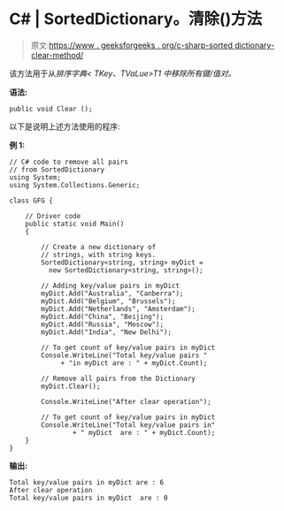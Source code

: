 # C# | SortedDictionary。清除()方法

> 原文:[https://www . geeksforgeeks . org/c-sharp-sorted dictionary-clear-method/](https://www.geeksforgeeks.org/c-sharp-sorteddictionary-clear-method/)

该方法用于从*排序字典< TKey、TVaLue>T1 中移除所有键/值对。*

**语法:**

```
public void Clear ();

```

以下是说明上述方法使用的程序:

**例 1:**

```
// C# code to remove all pairs
// from SortedDictionary
using System;
using System.Collections.Generic;

class GFG {

    // Driver code
    public static void Main()
    {

        // Create a new dictionary of
        // strings, with string keys.
        SortedDictionary<string, string> myDict = 
          new SortedDictionary<string, string>();

        // Adding key/value pairs in myDict
        myDict.Add("Australia", "Canberra");
        myDict.Add("Belgium", "Brussels");
        myDict.Add("Netherlands", "Amsterdam");
        myDict.Add("China", "Beijing");
        myDict.Add("Russia", "Moscow");
        myDict.Add("India", "New Delhi");

        // To get count of key/value pairs in myDict
        Console.WriteLine("Total key/value pairs "
             + "in myDict are : " + myDict.Count);

        // Remove all pairs from the Dictionary
        myDict.Clear();

        Console.WriteLine("After clear operation");

        // To get count of key/value pairs in myDict
        Console.WriteLine("Total key/value pairs in"
                + " myDict  are : " + myDict.Count);
    }
}
```

**输出:**

```
Total key/value pairs in myDict are : 6
After clear operation
Total key/value pairs in myDict  are : 0

```